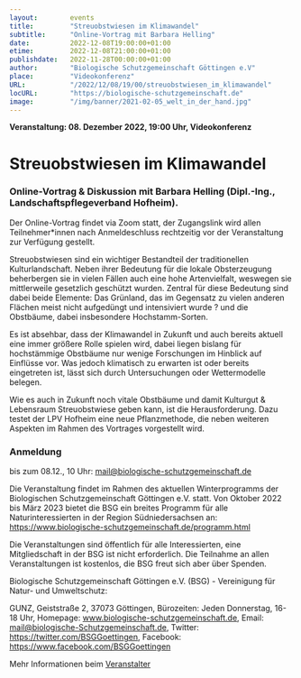 ```yaml
---
layout:        events
title:         "Streuobstwiesen im Klimawandel"
subtitle:      "Online-Vortrag mit Barbara Helling"
date:          2022-12-08T19:00:00+01:00
etime:         2022-12-08T21:00:00+01:00
publishdate:   2022-11-28T00:00:00+01:00
author:        "Biologische Schutzgemeinschaft Göttingen e.V"
place:         "Videokonferenz"
URL:           "/2022/12/08/19/00/streuobstwiesen_im_klimawandel"
locURL:        "https://biologische-schutzgemeinschaft.de"
image:         "/img/banner/2021-02-05_welt_in_der_hand.jpg"
---
```


**Veranstaltung: 08. Dezember 2022, 19:00 Uhr, Videokonferenz**

Streuobstwiesen im Klimawandel
===========


### Online-Vortrag & Diskussion mit Barbara Helling (Dipl.-Ing., Landschaftspflegeverband Hofheim).


Der Online-Vortrag findet via Zoom statt, der Zugangslink wird allen 
Teilnehmer*innen nach Anmeldeschluss rechtzeitig vor der Veranstaltung 
zur Verfügung gestellt.

Streuobstwiesen sind ein wichtiger Bestandteil der traditionellen 
Kulturlandschaft. Neben ihrer Bedeutung für die lokale Obsterzeugung 
beherbergen sie in vielen Fällen auch eine hohe Artenvielfalt, weswegen 
sie mittlerweile gesetzlich geschützt wurden. Zentral für diese 
Bedeutung sind dabei beide Elemente: Das Grünland, das im Gegensatz zu 
vielen anderen Flächen meist nicht aufgedüngt und intensiviert wurde ? 
und die Obstbäume, dabei insbesondere Hochstamm-Sorten.

Es ist absehbar, dass der Klimawandel in Zukunft und auch bereits 
aktuell eine immer größere Rolle spielen wird, dabei liegen bislang für 
hochstämmige Obstbäume nur wenige Forschungen im Hinblick auf Einflüsse 
vor. Was jedoch klimatisch zu erwarten ist oder bereits eingetreten ist, 
lässt sich durch Untersuchungen oder Wettermodelle belegen.

Wie es auch in Zukunft noch vitale Obstbäume und damit Kulturgut & 
Lebensraum Streuobstwiese geben kann, ist die Herausforderung. Dazu 
testet der LPV Hofheim eine neue Pflanzmethode, die neben weiteren 
Aspekten im Rahmen des Vortrages vorgestellt wird.

###  Anmeldung
bis zum 08.12., 10 Uhr: mail@biologische-schutzgemeinschaft.de

Die Veranstaltung findet im Rahmen des aktuellen Winterprogramms der 
Biologischen Schutzgemeinschaft Göttingen e.V. statt. Von Oktober 2022 
bis März 2023 bietet die BSG ein breites Programm für alle 
Naturinteressierten in der Region Südniedersachsen an: 
https://www.biologische-schutzgemeinschaft.de/programm.html

Die Veranstaltungen sind öffentlich für alle Interessierten, eine 
Mitgliedschaft in der BSG ist nicht erforderlich. Die Teilnahme an allen 
Veranstaltungen ist kostenlos, die BSG freut sich aber über Spenden.

Biologische Schutzgemeinschaft Göttingen e.V. (BSG) - Vereinigung für Natur- und
Umweltschutz:

GUNZ, Geiststraße 2, 37073 Göttingen,
Bürozeiten: Jeden Donnerstag, 16-18 Uhr,
Homepage: www.biologische-schutzgemeinschaft.de,
Email: mail@biologische-Schutzgemeinschaft.de,
Twitter: https://twitter.com/BSGGoettingen,
Facebook: https://www.facebook.com/BSGGoettingen


Mehr Informationen beim [Veranstalter](https://biologische-schutzgemeinschaft.de)
